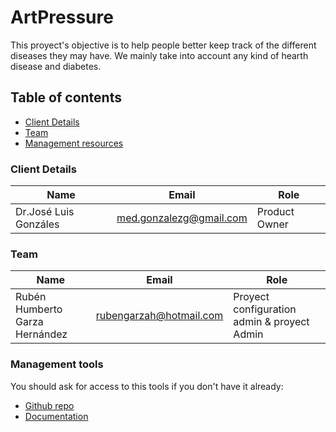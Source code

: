 # ArtPressure

This proyect's objective is to help people better keep track of the different diseases
they may have. We mainly take into account any kind of hearth disease and diabetes.

## Table of contents

* [Client Details](#client-details)
* [Team](#team)
* [Management resources](#management-resources)

### Client Details

| Name                  | Email                   | Role          |
| --------------------- | ----------------------- | ------------- |
| Dr.José Luis Gonzáles | med.gonzalezg@gmail.com | Product Owner |

### Team

| Name                           | Email                    | Role                                       |
| ------------------------------ | ------------------------ | ------------------------------------------ |
| Rubén Humberto Garza Hernández | rubengarzah@hotmail.com  | Proyect configuration admin & proyect Admin|

### Management tools

You should ask for access to this tools if you don't have it already:

* [Github repo](https://github.com/)
* [Documentation](https://drive.com)


